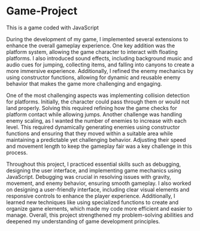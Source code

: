 # Game-Project
This is a game coded with JavaScript

During the development of my game, I implemented several extensions to enhance the overall gameplay experience. One key addition was the platform system, allowing the game character to interact with floating platforms. I also introduced sound effects, including background music and audio cues for jumping, collecting items, and falling into canyons to create a more
immersive experience. Additionally, I refined the enemy mechanics by using constructor functions, allowing for dynamic and reusable enemy behavior that makes the game more challenging and engaging.

One of the most challenging aspects was implementing collision detection for platforms. Initially, the character could pass through them or would not land properly. Solving this required refining how the game checks for platform contact while allowing jumps. Another challenge was handling enemy scaling, as I wanted the number of enemies to increase with each level. This required dynamically generating enemies using constructor functions and ensuring that they moved within a suitable area while maintaining a predictable yet challenging behavior. Adjusting their speed and movement length to keep the gameplay fair was a key challenge in this process.

Throughout this project, I practiced essential skills such as debugging, designing the user interface, and implementing game mechanics using JavaScript. Debugging was crucial in resolving issues with gravity, movement, and enemy behavior, ensuring smooth gameplay. I also worked on designing a user-friendly interface, including clear visual elements and responsive controls to enhance the player experience. Additionally, I learned new techniques like using specialized functions to create and organize game elements, which made my code more efficient and easier to manage. Overall, this project strengthened my problem-solving abilities and deepened my understanding of game development principles.
